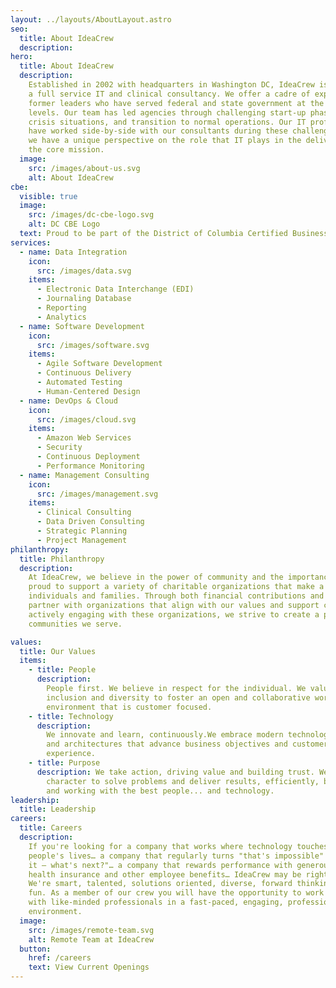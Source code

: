 ```yaml
---
layout: ../layouts/AboutLayout.astro
seo:
  title: About IdeaCrew
  description:
hero:
  title: About IdeaCrew
  description:
    Established in 2002 with headquarters in Washington DC, IdeaCrew is
    a full service IT and clinical consultancy. We offer a cadre of experienced
    former leaders who have served federal and state government at the highest
    levels. Our team has led agencies through challenging start-up phases,
    crisis situations, and transition to normal operations. Our IT professionals
    have worked side-by-side with our consultants during these challenges, and
    we have a unique perspective on the role that IT plays in the delivery of
    the core mission.
  image:
    src: /images/about-us.svg
    alt: About IdeaCrew
cbe:
  visible: true
  image:
    src: /images/dc-cbe-logo.svg
    alt: DC CBE Logo
  text: Proud to be part of the District of Columbia Certified Business Enterprise Program
services:
  - name: Data Integration
    icon:
      src: /images/data.svg
    items:
      - Electronic Data Interchange (EDI)
      - Journaling Database
      - Reporting
      - Analytics
  - name: Software Development
    icon:
      src: /images/software.svg
    items:
      - Agile Software Development
      - Continuous Delivery
      - Automated Testing
      - Human-Centered Design
  - name: DevOps & Cloud
    icon:
      src: /images/cloud.svg
    items:
      - Amazon Web Services
      - Security
      - Continuous Deployment
      - Performance Monitoring
  - name: Management Consulting
    icon:
      src: /images/management.svg
    items:
      - Clinical Consulting
      - Data Driven Consulting
      - Strategic Planning
      - Project Management
philanthropy:
  title: Philanthropy
  description:
    At IdeaCrew, we believe in the power of community and the importance of giving back. We are
    proud to support a variety of charitable organizations that make a lasting impact in the lives of
    individuals and families. Through both financial contributions and active participation, we
    partner with organizations that align with our values and support causes close to our hearts. By
    actively engaging with these organizations, we strive to create a positive, lasting impact on the
    communities we serve.

values:
  title: Our Values
  items:
    - title: People
      description:
        People first. We believe in respect for the individual. We value
        inclusion and diversity to foster an open and collaborative work
        environment that is customer focused.
    - title: Technology
      description:
        We innovate and learn, continuously.We embrace modern technologies
        and architectures that advance business objectives and customer
        experience.
    - title: Purpose
      description: We take action, driving value and building trust. We have the
        character to solve problems and deliver results, efficiently, by hiring
        and working with the best people... and technology.
leadership:
  title: Leadership
careers:
  title: Careers
  description:
    If you're looking for a company that works where technology touches
    people's lives… a company that regularly turns "that's impossible" into "Got
    it – what's next?"… a company that rewards performance with generous pay,
    health insurance and other employee benefits… IdeaCrew may be right for you.
    We're smart, talented, solutions oriented, diverse, forward thinking and
    fun. As a member of our crew you will have the opportunity to work closely
    with like-minded professionals in a fast-paced, engaging, professional
    environment.
  image:
    src: /images/remote-team.svg
    alt: Remote Team at IdeaCrew
  button:
    href: /careers
    text: View Current Openings
---
```

